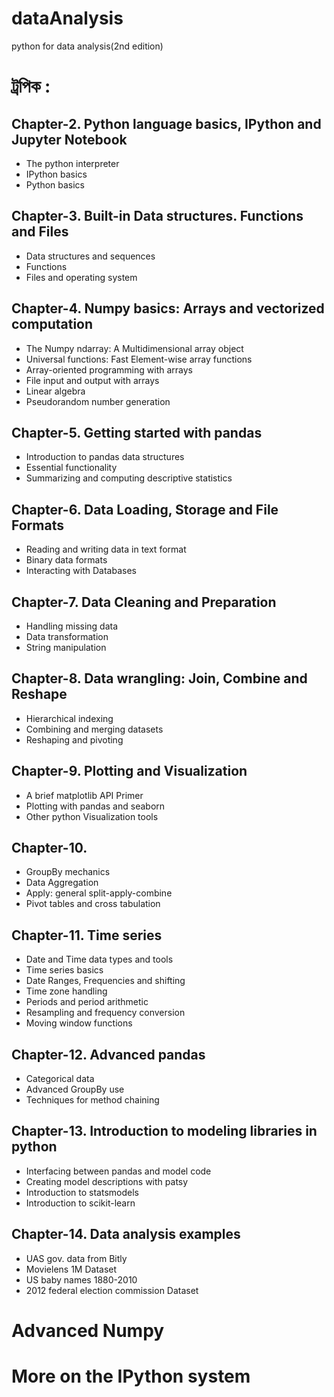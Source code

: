 # dataAnalysis
python for data analysis(2nd edition)


# ট্রপিক :
## Chapter-2. Python language basics, IPython and Jupyter Notebook
* The python interpreter
* IPython basics
* Python basics

## Chapter-3. Built-in Data structures. Functions and Files
* Data structures and sequences
* Functions
* Files and operating system

## Chapter-4. Numpy basics: Arrays and vectorized computation
* The Numpy ndarray: A Multidimensional array object
* Universal functions: Fast Element-wise array functions
* Array-oriented programming with arrays
* File input and output with arrays
* Linear algebra
* Pseudorandom number generation

## Chapter-5. Getting started with pandas
* Introduction to pandas data structures
* Essential functionality
* Summarizing and computing descriptive statistics

## Chapter-6. Data Loading, Storage and File Formats
* Reading and writing data in text format
* Binary data formats
* Interacting with Databases

## Chapter-7. Data Cleaning and Preparation
* Handling missing data
* Data transformation
* String manipulation

## Chapter-8. Data wrangling: Join, Combine and Reshape
* Hierarchical indexing
* Combining and merging datasets
* Reshaping and pivoting

## Chapter-9. Plotting and Visualization
* A brief matplotlib API Primer
* Plotting with pandas and seaborn
* Other python Visualization tools

## Chapter-10. 
* GroupBy mechanics
* Data Aggregation
* Apply: general split-apply-combine
* Pivot tables and cross tabulation

## Chapter-11. Time series
* Date and Time data types and tools
* Time series basics
* Date Ranges, Frequencies and shifting
* Time zone handling
* Periods and period arithmetic
* Resampling and frequency conversion
* Moving window functions

## Chapter-12. Advanced pandas
* Categorical data
* Advanced GroupBy use
* Techniques for method chaining

## Chapter-13. Introduction to modeling libraries in python
* Interfacing between pandas and model code
* Creating model descriptions with patsy
* Introduction to statsmodels
* Introduction to scikit-learn

## Chapter-14. Data analysis examples
* UAS gov. data from Bitly
* Movielens 1M Dataset
* US baby names 1880-2010
* 2012 federal election commission Dataset

# Advanced Numpy
# More on the IPython system
